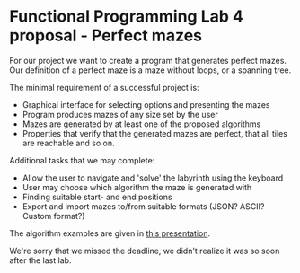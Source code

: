 # Functional Programming Lab 4 proposal - Perfect mazes

For our project we want to create a program that generates perfect mazes.
Our definition of a perfect maze is a maze without loops, or a spanning tree.

The minimal requirement of a successful project is:
 * Graphical interface for selecting options and presenting the mazes
 * Program produces mazes of any size set by the user
 * Mazes are generated by at least one of the proposed algorithms
 * Properties that verify that the generated mazes are perfect,
   that all tiles are reachable and so on.

Additional tasks that we may complete:
 * Allow the user to navigate and 'solve' the labyrinth using the keyboard
 * User may choose which algorithm the maze is generated with
 * Finding suitable start- and end positions
 * Export and import mazes to/from suitable formats
   (JSON? ASCII? Custom format?)

The algorithm examples are given in
[this presentation](http://www.jamisbuck.org/presentations/rubyconf2011).

We're sorry that we missed the deadline,
we didn't realize it was so soon after the last lab.

